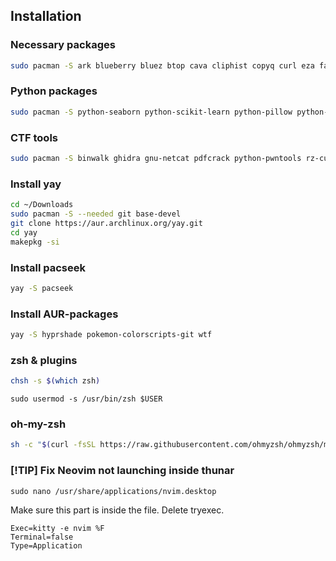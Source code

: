 ## Installation

### Necessary packages
```bash
sudo pacman -S ark blueberry bluez btop cava cliphist copyq curl eza fastfetch feh firefox-developer-edition fzf gimp grim gtk3 gtk4 git gsimplecal gwenview i3 i3locks hyprlock hyprland hypridle kitty mpv neovim nm-connection-editor nwg-look picom maim okular rofi stow swaybg swaync swww thunar tree unzip vivaldi vlc waybar wget xautolock yazi zsh zsh-autosuggestions zsh-syntax-highlighting
```

### Python packages
```bash
sudo pacman -S python-seaborn python-scikit-learn python-pillow python-pip python-flask python-numpy python-pandas python-requests python-beautifulsoup4
```

### CTF tools
```bash
sudo pacman -S binwalk ghidra gnu-netcat pdfcrack python-pwntools rz-cutter pwndbg wireshark-qt
```

### Install yay
```bash
cd ~/Downloads
sudo pacman -S --needed git base-devel
git clone https://aur.archlinux.org/yay.git
cd yay
makepkg -si
```

### Install pacseek
```bash
yay -S pacseek
```

### Install AUR-packages
```bash
yay -S hyprshade pokemon-colorscripts-git wtf
```

### zsh & plugins
```bash
chsh -s $(which zsh)
```
```
sudo usermod -s /usr/bin/zsh $USER
```

### oh-my-zsh
```bash
sh -c "$(curl -fsSL https://raw.githubusercontent.com/ohmyzsh/ohmyzsh/master/tools/install.sh)"
```

### [!TIP] Fix Neovim not launching inside thunar
```
sudo nano /usr/share/applications/nvim.desktop
```
Make sure this part is inside the file. Delete tryexec.
```
Exec=kitty -e nvim %F
Terminal=false
Type=Application
```

